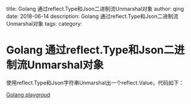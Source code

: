 title: Golang 通过reflect.Type和Json二进制流Unmarshal对象
author: qing
date: 2018-06-14
description: Golang 通过reflect.Type和Json二进制流Unmarshal对象
tags:
category:

# Golang 通过reflect.Type和Json二进制流Unmarshal对象


使用reflect.Type和Json字符串Unmarshal出一个reflect.Value，代码如下：

[Golang playgroud](https://play.golang.org/p/9plGj_-DeEJ)
